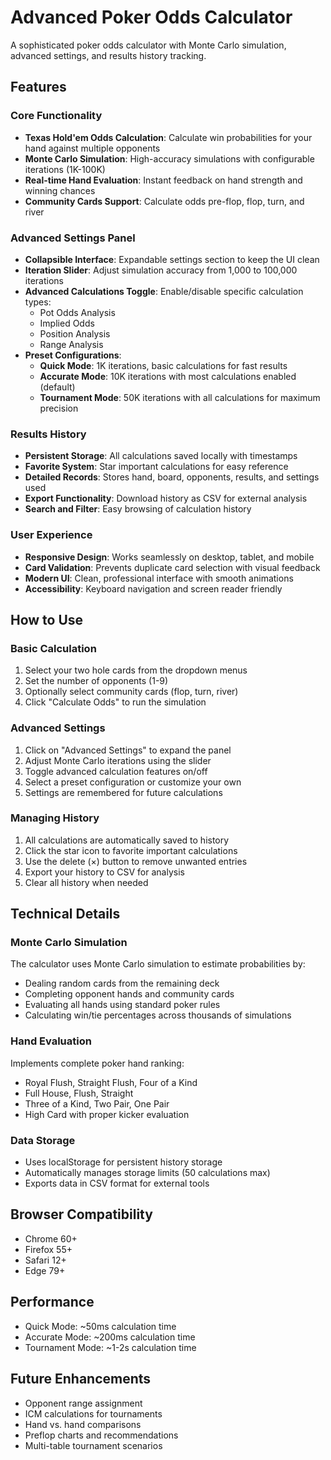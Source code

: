 # Advanced Poker Odds Calculator

A sophisticated poker odds calculator with Monte Carlo simulation, advanced settings, and results history tracking.

## Features

### Core Functionality
- **Texas Hold'em Odds Calculation**: Calculate win probabilities for your hand against multiple opponents
- **Monte Carlo Simulation**: High-accuracy simulations with configurable iterations (1K-100K)
- **Real-time Hand Evaluation**: Instant feedback on hand strength and winning chances
- **Community Cards Support**: Calculate odds pre-flop, flop, turn, and river

### Advanced Settings Panel
- **Collapsible Interface**: Expandable settings section to keep the UI clean
- **Iteration Slider**: Adjust simulation accuracy from 1,000 to 100,000 iterations
- **Advanced Calculations Toggle**: Enable/disable specific calculation types:
  - Pot Odds Analysis
  - Implied Odds
  - Position Analysis  
  - Range Analysis
- **Preset Configurations**:
  - **Quick Mode**: 1K iterations, basic calculations for fast results
  - **Accurate Mode**: 10K iterations with most calculations enabled (default)
  - **Tournament Mode**: 50K iterations with all calculations for maximum precision

### Results History
- **Persistent Storage**: All calculations saved locally with timestamps
- **Favorite System**: Star important calculations for easy reference
- **Detailed Records**: Stores hand, board, opponents, results, and settings used
- **Export Functionality**: Download history as CSV for external analysis
- **Search and Filter**: Easy browsing of calculation history

### User Experience
- **Responsive Design**: Works seamlessly on desktop, tablet, and mobile
- **Card Validation**: Prevents duplicate card selection with visual feedback
- **Modern UI**: Clean, professional interface with smooth animations
- **Accessibility**: Keyboard navigation and screen reader friendly

## How to Use

### Basic Calculation
1. Select your two hole cards from the dropdown menus
2. Set the number of opponents (1-9)
3. Optionally select community cards (flop, turn, river)
4. Click "Calculate Odds" to run the simulation

### Advanced Settings
1. Click on "Advanced Settings" to expand the panel
2. Adjust Monte Carlo iterations using the slider
3. Toggle advanced calculation features on/off
4. Select a preset configuration or customize your own
5. Settings are remembered for future calculations

### Managing History
1. All calculations are automatically saved to history
2. Click the star icon to favorite important calculations
3. Use the delete (×) button to remove unwanted entries
4. Export your history to CSV for analysis
5. Clear all history when needed

## Technical Details

### Monte Carlo Simulation
The calculator uses Monte Carlo simulation to estimate probabilities by:
- Dealing random cards from the remaining deck
- Completing opponent hands and community cards
- Evaluating all hands using standard poker rules
- Calculating win/tie percentages across thousands of simulations

### Hand Evaluation
Implements complete poker hand ranking:
- Royal Flush, Straight Flush, Four of a Kind
- Full House, Flush, Straight
- Three of a Kind, Two Pair, One Pair
- High Card with proper kicker evaluation

### Data Storage
- Uses localStorage for persistent history storage
- Automatically manages storage limits (50 calculations max)
- Exports data in CSV format for external tools

## Browser Compatibility
- Chrome 60+
- Firefox 55+
- Safari 12+
- Edge 79+

## Performance
- Quick Mode: ~50ms calculation time
- Accurate Mode: ~200ms calculation time  
- Tournament Mode: ~1-2s calculation time

## Future Enhancements
- Opponent range assignment
- ICM calculations for tournaments
- Hand vs. hand comparisons
- Preflop charts and recommendations
- Multi-table tournament scenarios